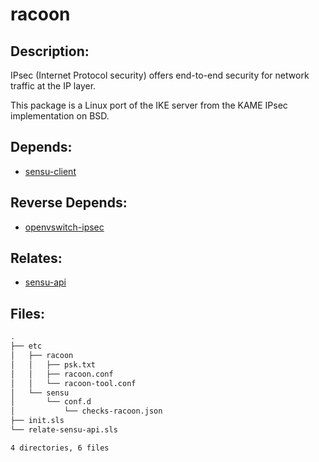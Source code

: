 # racoon

## Description:

IPsec (Internet Protocol security) offers end-to-end security for network traffic at the IP layer.

This package is a Linux port of the IKE server from the KAME IPsec implementation on BSD.

## Depends:

  -  [sensu-client](salt/sensu-client)

## Reverse Depends:

  -  [openvswitch-ipsec](salt/openvswitch-ipsec)

## Relates:

  -  [sensu-api](salt/sensu-api)

## Files:

```bash
.
├── etc
│   ├── racoon
│   │   ├── psk.txt
│   │   ├── racoon.conf
│   │   └── racoon-tool.conf
│   └── sensu
│       └── conf.d
│           └── checks-racoon.json
├── init.sls
└── relate-sensu-api.sls

4 directories, 6 files
```
